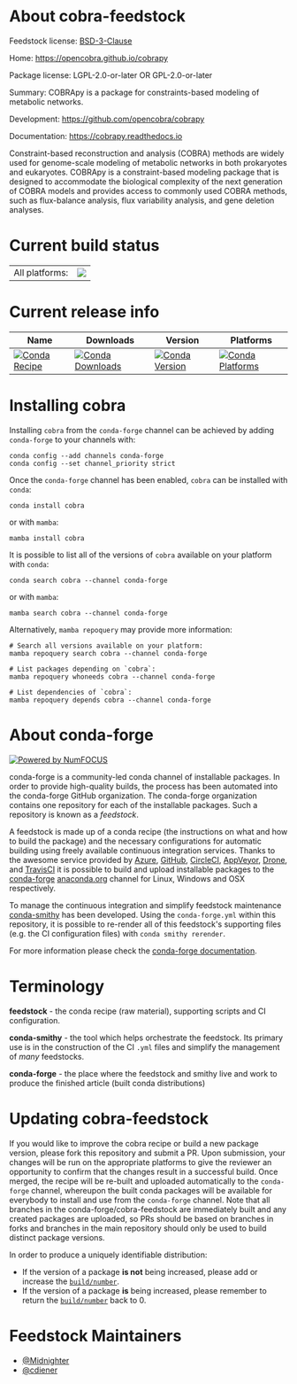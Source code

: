About cobra-feedstock
=====================

Feedstock license: [BSD-3-Clause](https://github.com/conda-forge/cobra-feedstock/blob/main/LICENSE.txt)

Home: https://opencobra.github.io/cobrapy

Package license: LGPL-2.0-or-later OR GPL-2.0-or-later

Summary: COBRApy is a package for constraints-based modeling of metabolic networks.

Development: https://github.com/opencobra/cobrapy

Documentation: https://cobrapy.readthedocs.io

Constraint-based reconstruction and analysis (COBRA) methods are widely used for genome-scale modeling of metabolic networks in both prokaryotes and eukaryotes. COBRApy is a constraint-based modeling package that is designed to accommodate the biological complexity of the next generation of COBRA models and provides access to commonly used COBRA methods, such as flux-balance analysis, flux variability analysis, and gene deletion analyses.


Current build status
====================


<table><tr><td>All platforms:</td>
    <td>
      <a href="https://dev.azure.com/conda-forge/feedstock-builds/_build/latest?definitionId=11901&branchName=main">
        <img src="https://dev.azure.com/conda-forge/feedstock-builds/_apis/build/status/cobra-feedstock?branchName=main">
      </a>
    </td>
  </tr>
</table>

Current release info
====================

| Name | Downloads | Version | Platforms |
| --- | --- | --- | --- |
| [![Conda Recipe](https://img.shields.io/badge/recipe-cobra-green.svg)](https://anaconda.org/conda-forge/cobra) | [![Conda Downloads](https://img.shields.io/conda/dn/conda-forge/cobra.svg)](https://anaconda.org/conda-forge/cobra) | [![Conda Version](https://img.shields.io/conda/vn/conda-forge/cobra.svg)](https://anaconda.org/conda-forge/cobra) | [![Conda Platforms](https://img.shields.io/conda/pn/conda-forge/cobra.svg)](https://anaconda.org/conda-forge/cobra) |

Installing cobra
================

Installing `cobra` from the `conda-forge` channel can be achieved by adding `conda-forge` to your channels with:

```
conda config --add channels conda-forge
conda config --set channel_priority strict
```

Once the `conda-forge` channel has been enabled, `cobra` can be installed with `conda`:

```
conda install cobra
```

or with `mamba`:

```
mamba install cobra
```

It is possible to list all of the versions of `cobra` available on your platform with `conda`:

```
conda search cobra --channel conda-forge
```

or with `mamba`:

```
mamba search cobra --channel conda-forge
```

Alternatively, `mamba repoquery` may provide more information:

```
# Search all versions available on your platform:
mamba repoquery search cobra --channel conda-forge

# List packages depending on `cobra`:
mamba repoquery whoneeds cobra --channel conda-forge

# List dependencies of `cobra`:
mamba repoquery depends cobra --channel conda-forge
```


About conda-forge
=================

[![Powered by
NumFOCUS](https://img.shields.io/badge/powered%20by-NumFOCUS-orange.svg?style=flat&colorA=E1523D&colorB=007D8A)](https://numfocus.org)

conda-forge is a community-led conda channel of installable packages.
In order to provide high-quality builds, the process has been automated into the
conda-forge GitHub organization. The conda-forge organization contains one repository
for each of the installable packages. Such a repository is known as a *feedstock*.

A feedstock is made up of a conda recipe (the instructions on what and how to build
the package) and the necessary configurations for automatic building using freely
available continuous integration services. Thanks to the awesome service provided by
[Azure](https://azure.microsoft.com/en-us/services/devops/), [GitHub](https://github.com/),
[CircleCI](https://circleci.com/), [AppVeyor](https://www.appveyor.com/),
[Drone](https://cloud.drone.io/welcome), and [TravisCI](https://travis-ci.com/)
it is possible to build and upload installable packages to the
[conda-forge](https://anaconda.org/conda-forge) [anaconda.org](https://anaconda.org/)
channel for Linux, Windows and OSX respectively.

To manage the continuous integration and simplify feedstock maintenance
[conda-smithy](https://github.com/conda-forge/conda-smithy) has been developed.
Using the ``conda-forge.yml`` within this repository, it is possible to re-render all of
this feedstock's supporting files (e.g. the CI configuration files) with ``conda smithy rerender``.

For more information please check the [conda-forge documentation](https://conda-forge.org/docs/).

Terminology
===========

**feedstock** - the conda recipe (raw material), supporting scripts and CI configuration.

**conda-smithy** - the tool which helps orchestrate the feedstock.
                   Its primary use is in the construction of the CI ``.yml`` files
                   and simplify the management of *many* feedstocks.

**conda-forge** - the place where the feedstock and smithy live and work to
                  produce the finished article (built conda distributions)


Updating cobra-feedstock
========================

If you would like to improve the cobra recipe or build a new
package version, please fork this repository and submit a PR. Upon submission,
your changes will be run on the appropriate platforms to give the reviewer an
opportunity to confirm that the changes result in a successful build. Once
merged, the recipe will be re-built and uploaded automatically to the
`conda-forge` channel, whereupon the built conda packages will be available for
everybody to install and use from the `conda-forge` channel.
Note that all branches in the conda-forge/cobra-feedstock are
immediately built and any created packages are uploaded, so PRs should be based
on branches in forks and branches in the main repository should only be used to
build distinct package versions.

In order to produce a uniquely identifiable distribution:
 * If the version of a package **is not** being increased, please add or increase
   the [``build/number``](https://docs.conda.io/projects/conda-build/en/latest/resources/define-metadata.html#build-number-and-string).
 * If the version of a package **is** being increased, please remember to return
   the [``build/number``](https://docs.conda.io/projects/conda-build/en/latest/resources/define-metadata.html#build-number-and-string)
   back to 0.

Feedstock Maintainers
=====================

* [@Midnighter](https://github.com/Midnighter/)
* [@cdiener](https://github.com/cdiener/)

